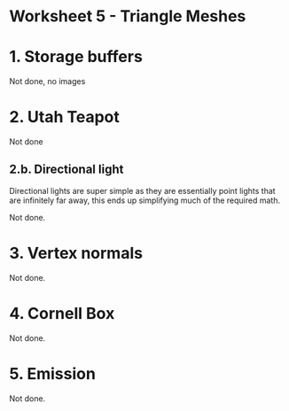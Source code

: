 
# Worksheet 5 - Triangle Meshes


# 1. Storage buffers

Not done, no images

# 2. Utah Teapot

Not done

## 2.b. Directional light

Directional lights are super simple as they are essentially point
lights that are infinitely far away, this ends up simplifying much
of the required math.

Not done.

# 3. Vertex normals

Not done.

# 4. Cornell Box

Not done.

# 5. Emission

Not done.